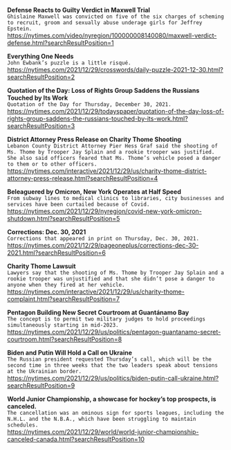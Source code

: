 **Defense Reacts to Guilty Verdict in Maxwell Trial**\
`Ghislaine Maxwell was convicted on five of the six charges of scheming to recruit, groom and sexually abuse underage girls for Jeffrey Epstein.`\
https://nytimes.com/video/nyregion/100000008140080/maxwell-verdict-defense.html?searchResultPosition=1

**Everything One Needs**\
`John Ewbank’s puzzle is a little risqué.`\
https://nytimes.com/2021/12/29/crosswords/daily-puzzle-2021-12-30.html?searchResultPosition=2

**Quotation of the Day: Loss of Rights Group Saddens the Russians Touched by Its Work**\
`Quotation of the Day for Thursday, December 30, 2021.`\
https://nytimes.com/2021/12/29/todayspaper/quotation-of-the-day-loss-of-rights-group-saddens-the-russians-touched-by-its-work.html?searchResultPosition=3

**District Attorney Press Release on Charity Thome Shooting**\
`Lebanon County District Attorney Pier Hess Graf said the shooting of Ms. Thome by Trooper Jay Splain and a rookie trooper was justified. She also said officers feared that Ms. Thome’s vehicle posed a danger to them or to other officers.`\
https://nytimes.com/interactive/2021/12/29/us/charity-thome-district-attorney-press-release.html?searchResultPosition=4

**Beleaguered by Omicron, New York Operates at Half Speed**\
`From subway lines to medical clinics to libraries, city businesses and services have been curtailed because of Covid.`\
https://nytimes.com/2021/12/29/nyregion/covid-new-york-omicron-shutdown.html?searchResultPosition=5

**Corrections: Dec. 30, 2021**\
`Corrections that appeared in print on Thursday, Dec. 30, 2021.`\
https://nytimes.com/2021/12/29/pageoneplus/corrections-dec-30-2021.html?searchResultPosition=6

**Charity Thome Lawsuit**\
`Lawyers say that the shooting of Ms. Thome by Trooper Jay Splain and a rookie trooper was unjustified and that she didn’t pose a danger to anyone when they fired at her vehicle.`\
https://nytimes.com/interactive/2021/12/29/us/charity-thome-complaint.html?searchResultPosition=7

**Pentagon Building New Secret Courtroom at Guantánamo Bay**\
`The concept is to permit two military judges to hold proceedings simultaneously starting in mid-2023.`\
https://nytimes.com/2021/12/29/us/politics/pentagon-guantanamo-secret-courtroom.html?searchResultPosition=8

**Biden and Putin Will Hold a Call on Ukraine**\
`The Russian president requested Thursday’s call, which will be the second time in three weeks that the two leaders speak about tensions at the Ukrainian border.`\
https://nytimes.com/2021/12/29/us/politics/biden-putin-call-ukraine.html?searchResultPosition=9

**World Junior Championship, a showcase for hockey’s top prospects, is canceled.**\
`The cancellation was an ominous sign for sports leagues, including the N.H.L. and the N.B.A., which have been struggling to maintain schedules.`\
https://nytimes.com/2021/12/29/world/world-junior-championship-canceled-canada.html?searchResultPosition=10

